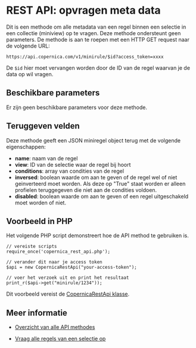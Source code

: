 # REST API: opvragen meta data

Dit is een methode om alle metadata van een regel binnen een selectie in een collectie (miniview) op te vragen. Deze methode ondersteunt geen parameters. De methode is aan te roepen met een HTTP GET request naar de volgende URL:

`https://api.copernica.com/v1/minirule/$id?access_token=xxxx`

De `$id` hier moet vervangen worden door de ID van de regel waarvan je de data op wil vragen.

## Beschikbare parameters

Er zijn geen beschikbare parameters voor deze methode.

## Teruggeven velden

Deze methode geeft een JSON miniregel object terug met de volgende eigenschappen:

- **name**: naam van de regel
- **view**: ID van de selectie waar de regel bij hoort
- **conditions**: array van condities van de regel
- **inversed**: boolean waarde om aan te geven of de regel wel of niet geinverteerd moet worden. Als deze op "True" staat worden er alleen profielen teruggegeven die niet aan de condities voldoen.
- **disabled**: boolean waarde om aan te geven of een regel uitgeschakeld moet worden of niet.

## Voorbeeld in PHP

Het volgende PHP script demonstreert hoe de API method te gebruiken is.

	// vereiste scripts
	require_once('copernica_rest_api.php');

	// verander dit naar je access token
	$api = new CopernicaRestApi("your-access-token");

	// voer het verzoek uit en print het resultaat
	print_r($api->get("minirule/1234"));

Dit voorbeeld vereist de [CopernicaRestApi klasse](rest-php).

## Meer informatie

- [Overzicht van alle API methodes](rest-api)
* [Vraag alle regels van een selectie op](./rest-get-miniview-rules)
